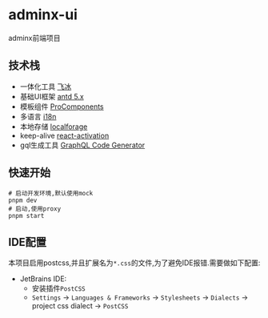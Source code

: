 # adminx-ui
adminx前端项目

## 技术栈
- 一体化工具 [飞冰](https://v3.ice.work/)
- 基础UI框架 [antd 5.x](https://ant.design/index-cn)
- 模板组件 [ProComponents](https://procomponents.ant.design/)
- 多语言 [i18n](https://www.i18next.com/)
- 本地存储 [localforage](https://localforage.docschina.org/)
- keep-alive [react-activation](https://github.com/CJY0208/react-activation/blob/HEAD/README_CN.md)
- gql生成工具 [GraphQL Code Generator](https://the-guild.dev/graphql/codegen/docs)

## 快速开始
```shell
# 启动开发环境,默认使用mock
pnpm dev
# 启动,使用proxy
pnpm start
```

## IDE配置

本项目启用postcss,并且扩展名为`*.css`的文件,为了避免IDE报错.需要做如下配置:

- JetBrains IDE:
  - 安装插件`PostCSS` 
  - `Settings` -> `Languages & Frameworks` -> `Stylesheets` -> `Dialects` -> project css dialect -> `PostCSS`
